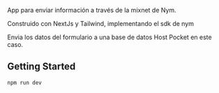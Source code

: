 App para enviar información a través de la mixnet de Nym.

Construido con NextJs y Tailwind, implementando el sdk de nym 

Envia los datos del formulario a una base de datos Host Pocket en este caso.


## Getting Started


```bash
npm run dev

```

